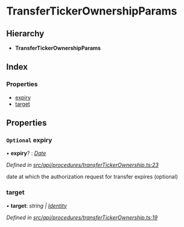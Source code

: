 # TransferTickerOwnershipParams

## Hierarchy

* **TransferTickerOwnershipParams**

## Index

### Properties

* [expiry](transfertickerownershipparams.md#optional-expiry)
* [target](transfertickerownershipparams.md#target)

## Properties

### `Optional` expiry

• **expiry**? : [_Date_](../enums/transactionargumenttype.md#date)

_Defined in_ [_src/api/procedures/transferTickerOwnership.ts:23_](https://github.com/PolymathNetwork/polymesh-sdk/blob/7362b318/src/api/procedures/transferTickerOwnership.ts#L23)

date at which the authorization request for transfer expires \(optional\)

### target

• **target**: _string \|_ [_Identity_](../classes/identity.md)

_Defined in_ [_src/api/procedures/transferTickerOwnership.ts:19_](https://github.com/PolymathNetwork/polymesh-sdk/blob/7362b318/src/api/procedures/transferTickerOwnership.ts#L19)


